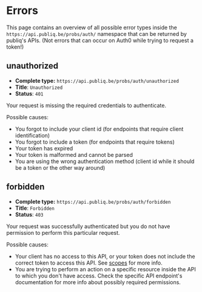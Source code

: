 # Errors

This page contains an overview of all possible error types inside the `https://api.publiq.be/probs/auth/` namespace that can be returned by publiq's APIs. (Not errors that can occur on Auth0 while trying to request a token!)

## unauthorized

-   **Complete type:** `https://api.publiq.be/probs/auth/unauthorized`
-   **Title**: `Unauthorized`
-   **Status**: `401`

Your request is missing the required credentials to authenticate.

Possible causes:

*   You forgot to include your client id (for endpoints that require client identification)
*   You forgot to include a token (for endpoints that require tokens)
*   Your token has expired
*   Your token is malformed and cannot be parsed
*   You are using the wrong authentication method (client id while it should be a token or the other way around)

## forbidden

-   **Complete type:** `https://api.publiq.be/probs/auth/forbidden`
-   **Title**: `Forbidden`
-   **Status**: `403`

Your request was successfully authenticated but you do not have permission to perform this particular request.

Possible causes:

*   Your client has no access to this API, or your token does not include the correct token to access this API. See [scopes](./scopes.md) for more info.
*   You are trying to perform an action on a specific resource inside the API to which you don't have access. Check the specific API endpoint's documentation for more info about possibly required permissions.
